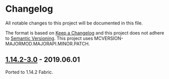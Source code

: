 # Changelog
All notable changes to this project will be documented in this file.

The format is based on [Keep a Changelog](http://keepachangelog.com/en/1.0.0/) and this project does not adhere to [Semantic Versioning](http://semver.org/spec/v2.0.0.html).
This project uses MCVERSION-MAJORMOD.MAJORAPI.MINOR.PATCH.

## [1.14.2-3.0](https://github.com/TheIllusiveC4/CakeChomps/compare/ed2c35499418886c33f8fbdfb156af0001ceb285...1.14.x-fabric) - 2019.06.01
Ported to 1.14.2 Fabric.
